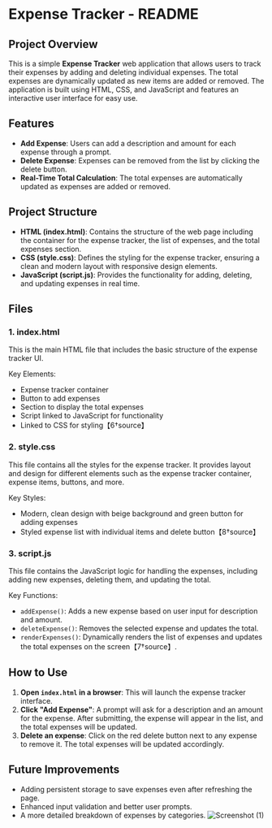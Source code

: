 # Expense Tracker - README

## Project Overview

This is a simple **Expense Tracker** web application that allows users to track their expenses by adding and deleting individual expenses. The total expenses are dynamically updated as new items are added or removed. The application is built using HTML, CSS, and JavaScript and features an interactive user interface for easy use.

## Features

- **Add Expense**: Users can add a description and amount for each expense through a prompt.
- **Delete Expense**: Expenses can be removed from the list by clicking the delete button.
- **Real-Time Total Calculation**: The total expenses are automatically updated as expenses are added or removed.

## Project Structure

- **HTML (index.html)**: Contains the structure of the web page including the container for the expense tracker, the list of expenses, and the total expenses section.
- **CSS (style.css)**: Defines the styling for the expense tracker, ensuring a clean and modern layout with responsive design elements.
- **JavaScript (script.js)**: Provides the functionality for adding, deleting, and updating expenses in real time.

## Files

### 1. index.html
This is the main HTML file that includes the basic structure of the expense tracker UI.

Key Elements:
- Expense tracker container
- Button to add expenses
- Section to display the total expenses
- Script linked to JavaScript for functionality
- Linked to CSS for styling【6†source】

### 2. style.css
This file contains all the styles for the expense tracker. It provides layout and design for different elements such as the expense tracker container, expense items, buttons, and more.

Key Styles:
- Modern, clean design with beige background and green button for adding expenses
- Styled expense list with individual items and delete button【8†source】

### 3. script.js
This file contains the JavaScript logic for handling the expenses, including adding new expenses, deleting them, and updating the total.

Key Functions:
- `addExpense()`: Adds a new expense based on user input for description and amount.
- `deleteExpense()`: Removes the selected expense and updates the total.
- `renderExpenses()`: Dynamically renders the list of expenses and updates the total expenses on the screen【7†source】.

## How to Use

1. **Open `index.html` in a browser**: This will launch the expense tracker interface.
2. **Click "Add Expense"**: A prompt will ask for a description and an amount for the expense. After submitting, the expense will appear in the list, and the total expenses will be updated.
3. **Delete an expense**: Click on the red delete button next to any expense to remove it. The total expenses will be updated accordingly.

## Future Improvements

- Adding persistent storage to save expenses even after refreshing the page.
- Enhanced input validation and better user prompts.
- A more detailed breakdown of expenses by categories.
![Screenshot (1)](https://github.com/user-attachments/assets/7a15cfdd-8881-48f0-b4ef-0d9c9dea8718)


